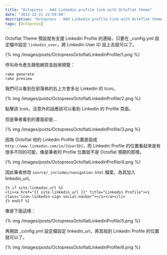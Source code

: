 ```yaml
---
title: "Octopress - Add Linkedin profile link with Octoflat theme"
date: "2013-12-21 21:59:00"
description: "Octopress - Add Linkedin profile link with Octoflat theme"
tags: [Octopress]
---
```



Octoflat Theme 預設就有支援 Linkedin Profile 的連結，只要在 _config.yml 設定檔中設定 `linkedin_user`，將 Linkedin User ID 設上去就可以了。  

<!--More-->

{% img /images/posts/OctopressOctoflatLinkedinProfile/1.png %}

呼叫命令產生靜態網頁並啟用預覽：

    rake generate
    rake preview


我們可以看到在部落格的右上方會多出 Linkedin 的 Icon。 

{% img /images/posts/OctopressOctoflatLinkedinProfile/2.png %}


點擊該 Icon，沒意外的話應該可以看到 Linkedin 的 Profile 頁面。  

但是筆者看到的畫面卻是...  

{% img /images/posts/OctopressOctoflatLinkedinProfile/3.png %}


因為 Octoflat 他的 Linkedin Profile 位置是設成 `http://www.linkedin.com/in/[UserID]`，而 Linkedin Profile 的位置看起來是有很多不同的可能，像是筆者的 Profile 位置就不是 Octoflat 預期的那樣。  

{% img /images/posts/OctopressOctoflatLinkedinProfile/4.png %}


因此筆者修改 `source/_includes/navigation.html` 檔案，為其加入 linkedin_url。 

    {% if site.linkedin_url %}
    <li><a href="{{ site.linkedin_url }}" title="Linkedin Profile"><i class="icon-linkedin-sign social-navbar"></i></a></li>
    {% endif %}


像是下面這樣：  

{% img /images/posts/OctopressOctoflatLinkedinProfile/5.png %}


再開啟 _config.yml 設定檔設定 linkedin_url，將其指到 Linkedin Profile 的位置就可以了。

{% img /images/posts/OctopressOctoflatLinkedinProfile/6.png %} 
